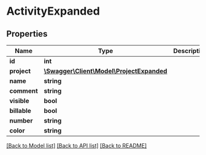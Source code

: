 # ActivityExpanded

## Properties
Name | Type | Description | Notes
------------ | ------------- | ------------- | -------------
**id** | **int** |  | [optional] 
**project** | [**\Swagger\Client\Model\ProjectExpanded**](ProjectExpanded.md) |  | [optional] 
**name** | **string** |  | 
**comment** | **string** |  | [optional] 
**visible** | **bool** |  | 
**billable** | **bool** |  | 
**number** | **string** |  | [optional] 
**color** | **string** |  | [optional] 

[[Back to Model list]](../../README.md#documentation-for-models) [[Back to API list]](../../README.md#documentation-for-api-endpoints) [[Back to README]](../../README.md)

